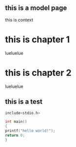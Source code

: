 ## this is a model page
this is context

# this is chapter 1
lueluelue
# this is chapter 2
lueluelue
## this is a test

```c
include<stdio.h>

int main()
{
printf("hello world!");
return 0;
}
```
